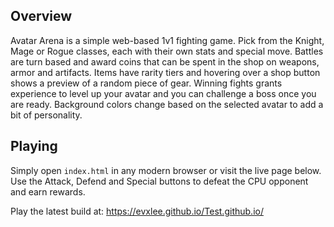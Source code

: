 ## Overview
Avatar Arena is a simple web-based 1v1 fighting game.  Pick from the Knight,
Mage or Rogue classes, each with their own stats and special move.  Battles are
turn based and award coins that can be spent in the shop on weapons, armor and
artifacts.  Items have rarity tiers and hovering over a shop button shows a
preview of a random piece of gear.  Winning fights grants experience to level up
your avatar and you can challenge a boss once you are ready.  Background colors
change based on the selected avatar to add a bit of personality.

## Playing
Simply open `index.html` in any modern browser or visit the live page below.
Use the Attack, Defend and Special buttons to defeat the CPU opponent and earn
rewards.

Play the latest build at: <https://evxlee.github.io/Test.github.io/>
